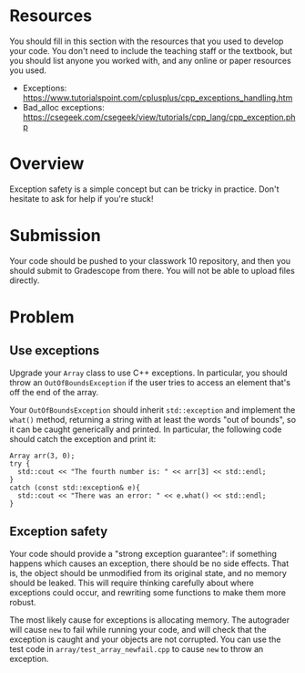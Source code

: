 # Resources
You should fill in this section with the resources that you used to develop your code.  You don't need to include the teaching staff or the textbook, but you should list anyone you worked with, and any online or paper resources you used.

- Exceptions: https://www.tutorialspoint.com/cplusplus/cpp_exceptions_handling.htm
- Bad_alloc exceptions: https://csegeek.com/csegeek/view/tutorials/cpp_lang/cpp_exception.php

# Overview
Exception safety is a simple concept but can be tricky in practice.  Don't hesitate to ask for help if you're stuck!

# Submission
Your code should be pushed to your classwork 10 repository, and then you should submit to Gradescope from there.  You will not be able to upload files directly.

# Problem

## Use exceptions
Upgrade your `Array` class to use C++ exceptions.  In particular, you should throw an `OutOfBoundsException` if the user tries to access an element that's off the end of the array.

Your `OutOfBoundsException` should inherit `std::exception` and implement the `what()` method, returning a string with at least the words "out of bounds", so it can be caught generically and printed.  In particular, the following code should catch the exception and print it:

    Array arr(3, 0);
    try {
      std::cout << "The fourth number is: " << arr[3] << std::endl;
    }
    catch (const std::exception& e){
      std::cout << "There was an error: " << e.what() << std::endl;
    }

## Exception safety
Your code should provide a "strong exception guarantee": if something happens which causes an exception, there should be no side effects.  That is, the object should be unmodified from its original state, and no memory should be leaked.  This will require thinking carefully about where exceptions could occur, and rewriting some functions to make them more robust.

The most likely cause for exceptions is allocating memory.  The autograder will cause `new` to fail while running your code, and will check that the exception is caught and your objects are not corrupted.  You can use the test code in `array/test_array_newfail.cpp` to cause `new` to throw an exception.

